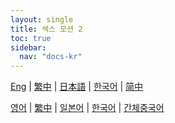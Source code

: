 ```yaml
---
layout: single
title: 섹스 모션 2
toc: true
sidebar:
  nav: "docs-kr"
---
```

[Eng](/kr/dancexr/features/sfb_motion) | [繁中](/tw/kr/dancexr/features/sfb_motion) | [日本語](/jp/kr/dancexr/features/sfb_motion) | [한국어](/kr/kr/dancexr/features/sfb_motion) | [简中](/zh/kr/dancexr/features/sfb_motion)

[영어](/dancexr/features/sfb_motion) | [繁中](/tw/dancexr/features/sfb_motion) | [일본어](/jp/dancexr/features/sfb_motion) | [한국어](/kr/dancexr/features/sfb_motion) | [간체중국어](/zh/dancexr/features/sfb_motion)